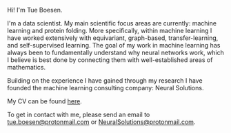 
Hi! I'm Tue Boesen.

I'm a data scientist.
My main scientific focus areas are currently: machine learning and protein folding. More specifically, within machine learning I have worked extensively with equivariant, graph-based, transfer-learning, and self-supervised learning. The goal of my work in machine learning has always been to fundamentally understand why neural networks work, which I believe is best done by connecting them with well-established areas of mathematics.

Building on the experience I have gained through my research I have founded the machine learning consulting company: Neural Solutions.

My CV can be found [here](https://raw.githubusercontent.com/tueboesen/CV/master/out/cv.pdf).

To get in contact with me, please send an email to [tue.boesen@protonmail.com](mailto:tue.boesen@protonmail.com)
 or [NeuralSolutions@protonmail.com](mailto:NeuralSolutions@protonmail.com). 
